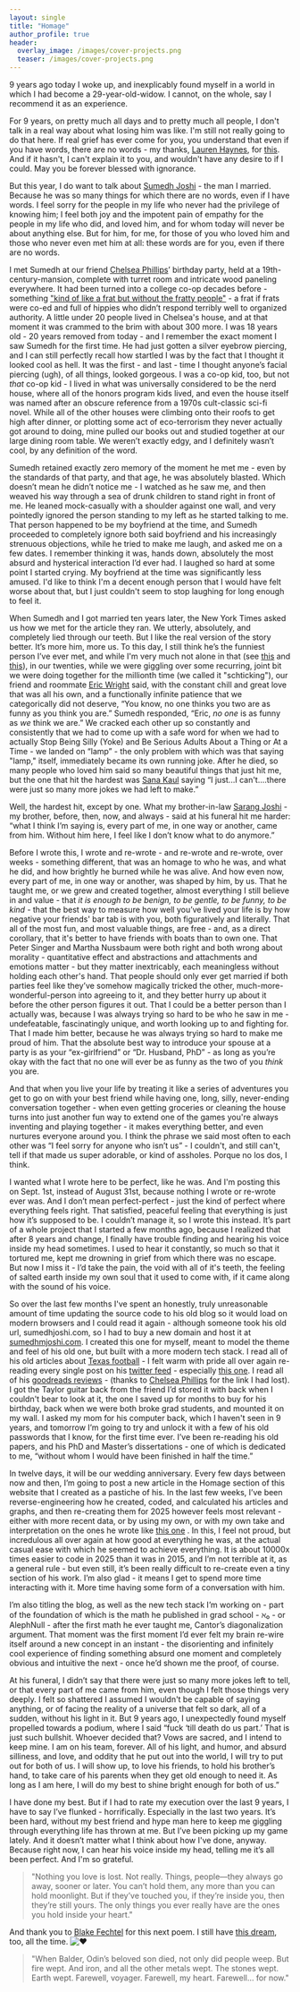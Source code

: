 ```yaml
---
layout: single
title: "Homage"
author_profile: true
header:
  overlay_image: /images/cover-projects.png
  teaser: /images/cover-projects.png
---
```



9 years ago today I woke up, and inexplicably found myself in a world in which I had become a 29-year-old-widow. I cannot, on the whole, say I recommend it as an experience.

For 9 years, on pretty much all days and to pretty much all people, I don't talk in a real way about what losing him was like. I'm still not really going to do that here. If real grief has ever come for you, you understand that even if you have words, there are no words - my thanks, [Lauren Haynes](https://www.facebook.com/lnhaynes?__cft__[0]=AZWd2YpTqJU_4GLWBpo4oOpHgq7GHczGZBN3HC1JGmZLMSB5k26R4llVwkEjnWjn7eX8zjguR1QsEVmV97pmctlPsGtij5lRMD_oayyWQZxyGN268JTHZyeFIyHLk_NDV6mB1VcAuTx4ZKCk70HYjr8FVMBkodjZyZe2Ky6wkLrDhAAjOZXvrznkRm-aYiQj6nI&__tn__=-]K-R), for [this]( https://www.facebook.com/lnhaynes/posts/10109951347631390).  And if it hasn't, I can't explain it to you, and wouldn't have any desire to if I could. May you be forever blessed with ignorance.

But this year, I do want to talk about [Sumedh Joshi](https://www.facebook.com/sumedh.joshi.12?__cft__[0]=AZWd2YpTqJU_4GLWBpo4oOpHgq7GHczGZBN3HC1JGmZLMSB5k26R4llVwkEjnWjn7eX8zjguR1QsEVmV97pmctlPsGtij5lRMD_oayyWQZxyGN268JTHZyeFIyHLk_NDV6mB1VcAuTx4ZKCk70HYjr8FVMBkodjZyZe2Ky6wkLrDhAAjOZXvrznkRm-aYiQj6nI&__tn__=-]K-R) - the man I married. Because he was so many things for which there are no words, even if I have words. I feel sorry for the people in my life who never had the privilege of knowing him; I feel both joy and the impotent pain of empathy for the people in my life who did, and loved him, and for whom today will never be about anything else. But for him, for me, for those of you who loved him and those who never even met him at all: these words are for you, even if there are no words.

I met Sumedh at our friend [Chelsea Phillips](https://www.facebook.com/chelsea.phillips.3154?__cft__[0]=AZWd2YpTqJU_4GLWBpo4oOpHgq7GHczGZBN3HC1JGmZLMSB5k26R4llVwkEjnWjn7eX8zjguR1QsEVmV97pmctlPsGtij5lRMD_oayyWQZxyGN268JTHZyeFIyHLk_NDV6mB1VcAuTx4ZKCk70HYjr8FVMBkodjZyZe2Ky6wkLrDhAAjOZXvrznkRm-aYiQj6nI&__tn__=-]K-R)’ birthday party, held at a 19th-century-mansion, complete with turret room and intricate wood paneling everywhere. It had been turned into a college co-op decades before - something  ["kind of like a frat but without the fratty people"](https://www.nytimes.com/2006/09/28/garden/28co-op.html) - a frat if frats were co-ed and full of hippies who didn’t respond terribly well to organized authority. A little under 20 people lived in Chelsea's house, and at that moment it was crammed to the brim with about 300 more. I was 18 years old - 20 years removed from today - and I remember the exact moment I saw Sumedh for the first time. He had just gotten a silver eyebrow piercing, and I can still perfectly recall how startled I was by the fact that I thought it looked cool as hell. It was the first - and last - time I thought anyone’s facial piercing (ugh), of all things, looked gorgeous. I was a co-op kid, too, but not *that* co-op kid - I lived in what was universally considered to be the nerd house, where all of the honors program kids lived, and even the house itself was named after an obscure reference from a 1970s cult-classic sci-fi novel. While all of the other houses were climbing onto their roofs to get high after dinner, or plotting some act of eco-terrorism they never actually got around to doing, mine pulled our books out and studied together at our large dining room table. We weren’t exactly edgy, and I definitely wasn’t cool, by any definition of the word.

Sumedh retained exactly zero memory of the moment he met me - even by the standards of that party, and that age, he was absolutely blasted. Which doesn’t mean he didn’t notice me - I watched as he saw me, and then weaved his way through a sea of drunk children to stand right in front of me. He leaned mock-casually with a shoulder against one wall, and very pointedly ignored the person standing to my left as he started talking to me. That person happened to be my boyfriend at the time, and Sumedh proceeded to completely ignore both said boyfriend and his increasingly strenuous objections, while he tried to make me laugh, and asked me on a few dates. I remember thinking it was, hands down, absolutely the most absurd and hysterical interaction I’d ever had. I laughed so hard at some point I started crying. My boyfriend at the time was significantly less amused. I'd like to think I'm a decent enough person that I would have felt worse about that, but I just couldn't seem to stop laughing for long enough to feel it.

When Sumedh and I got married ten years later, the New York Times asked us how we met for the article they ran. We utterly, absolutely, and completely lied through our teeth. But I like the real version of the story better. It’s more him, more us. To this day, I still think he’s the funniest person I’ve ever met, and while I'm very much not alone in that (see [this]([https://www.facebook.com/photo/?fbid=10110308884724250&set=p.10110308884724250](https://www.facebook.com/photo/?fbid=10110308884724250&set=p.10110308884724250&__cft__[0]=AZWd2YpTqJU_4GLWBpo4oOpHgq7GHczGZBN3HC1JGmZLMSB5k26R4llVwkEjnWjn7eX8zjguR1QsEVmV97pmctlPsGtij5lRMD_oayyWQZxyGN268JTHZyeFIyHLk_NDV6mB1VcAuTx4ZKCk70HYjr8FVMBkodjZyZe2Ky6wkLrDhAAjOZXvrznkRm-aYiQj6nI&__tn__=-UK-R)) and [this]([https://www.facebook.com/share/v/1PH5cNWKUu/](https://www.facebook.com/jimmygreene/posts/10100366712267620?__cft__[0]=AZWd2YpTqJU_4GLWBpo4oOpHgq7GHczGZBN3HC1JGmZLMSB5k26R4llVwkEjnWjn7eX8zjguR1QsEVmV97pmctlPsGtij5lRMD_oayyWQZxyGN268JTHZyeFIyHLk_NDV6mB1VcAuTx4ZKCk70HYjr8FVMBkodjZyZe2Ky6wkLrDhAAjOZXvrznkRm-aYiQj6nI&__tn__=-UK-R))), in our twenties, while we were giggling over some recurring, joint bit we were doing together for the millionth time (we called it "schticking"), our friend and roommate [Eric Wright](https://www.facebook.com/eric.wright.902819?__cft__[0]=AZWd2YpTqJU_4GLWBpo4oOpHgq7GHczGZBN3HC1JGmZLMSB5k26R4llVwkEjnWjn7eX8zjguR1QsEVmV97pmctlPsGtij5lRMD_oayyWQZxyGN268JTHZyeFIyHLk_NDV6mB1VcAuTx4ZKCk70HYjr8FVMBkodjZyZe2Ky6wkLrDhAAjOZXvrznkRm-aYiQj6nI&__tn__=-]K-R) said, with the constant chill and great love that was all his own, and a functionally infinite patience that we categorically did not deserve, “You know, no one thinks you two are as funny as you think you are.” Sumedh responded, “Eric, *no one* is as funny as *we* think we are.” We cracked each other up so constantly and consistently that we had to come up with a safe word for when we had to actually Stop Being Silly (Yoke) and Be Serious Adults About a Thing or At a Time - we landed on “lamp” - the only problem with which was that saying "lamp," itself, immediately became its own running joke. After he died, so many people who loved him said so many beautiful things that just hit me, but the one that hit the hardest was [Sana Kaul](https://www.facebook.com/sana.kaul?__cft__[0]=AZWd2YpTqJU_4GLWBpo4oOpHgq7GHczGZBN3HC1JGmZLMSB5k26R4llVwkEjnWjn7eX8zjguR1QsEVmV97pmctlPsGtij5lRMD_oayyWQZxyGN268JTHZyeFIyHLk_NDV6mB1VcAuTx4ZKCk70HYjr8FVMBkodjZyZe2Ky6wkLrDhAAjOZXvrznkRm-aYiQj6nI&__tn__=-]K-R) saying “I just...I can't....there were just so many more jokes we had left to make.”

Well, the hardest hit, except by one. What my brother-in-law [Sarang Joshi](https://www.facebook.com/sarang.joshi.10?__cft__[0]=AZWd2YpTqJU_4GLWBpo4oOpHgq7GHczGZBN3HC1JGmZLMSB5k26R4llVwkEjnWjn7eX8zjguR1QsEVmV97pmctlPsGtij5lRMD_oayyWQZxyGN268JTHZyeFIyHLk_NDV6mB1VcAuTx4ZKCk70HYjr8FVMBkodjZyZe2Ky6wkLrDhAAjOZXvrznkRm-aYiQj6nI&__tn__=-]K-R) - my brother, before, then, now, and always - said at his funeral hit me harder: “what I think I’m saying is, every part of me, in one way or another, came from him. Without him here, I feel like I don’t know what to do anymore.”

Before I wrote this, I wrote and re-wrote - and re-wrote and re-wrote, over weeks - something different, that was an homage to who he was, and what he did, and how brightly he burned while he was alive. And how even now, every part of me, in one way or another, was shaped by him, by us. That he taught me, or we grew and created together, almost everything I still believe in and value - that *it is enough to be benign, to be gentle, to be funny, to be kind* - that the best way to measure how well you’ve lived your life is by how negative your friends' bar tab is with you, both figuratively and literally. That all of the most fun, and most valuable things, are free - and, as a direct corollary, that it's better to have friends with boats than to own one. That Peter Singer and Martha Nussbaum were both right and both wrong about morality - quantitative effect and abstractions and attachments and emotions matter - but they matter inextricably, each meaningless without holding each other's hand. That people should only ever get married if both parties feel like they’ve somehow magically tricked the other, much-more-wonderful-person into agreeing to it, and they better hurry up about it before the other person figures it out. That I could be a better person than I actually was, because I was always trying so hard to be who he saw in me - undefeatable, fascinatingly unique, and worth looking up to and fighting for. That I made him better, because he was always trying so hard to make me proud of him. That the absolute best way to introduce your spouse at a party is as your “ex-girlfriend” or “Dr. Husband, PhD” - as long as you’re okay with the fact that no one will ever be as funny as the two of you *think* you are.

And that when you live your life by treating it like a series of adventures you get to go on with your best friend while having one, long, silly, never-ending conversation together - when even getting groceries or cleaning the house turns into just another fun way to extend one of the games you're always inventing and playing together - it makes everything better, and even nurtures everyone around you. I think the phrase we said most often to each other was “I feel sorry for anyone who isn’t us” - I couldn't, and still can't, tell if that made us super adorable, or kind of assholes. Porque no los dos, I think.

I wanted what I wrote here to be perfect, like he was. And I'm posting this on Sept. 1st, instead of August 31st, because nothing I wrote or re-wrote ever was. And I don’t mean perfect-perfect - just the kind of perfect where everything feels right. That satisfied, peaceful feeling that everything is just how it’s supposed to be. I couldn’t manage it, so I wrote this instead. It’s part of a whole project that I started a few months ago, because I realized that after 8 years and change, I finally have trouble finding and hearing his voice inside my head sometimes. I used to hear it constantly, so much so that it tortured me, kept me drowning in grief from which there was no escape. But now I miss it - I’d take the pain, the void with all of it's teeth, the feeling of salted earth inside my own soul that it used to come with, if it came along with the sound of his voice.

So over the last few months I've spent an honestly, truly unreasonable amount of time updating the source code to his old blog so it would load on modern browsers and I could read it again - although someone took his old url, sumedhjoshi.com, so I had to buy a new domain and host it at [sumedhmjoshi.com](https://www.sumedhmjoshi.com/). I created this one for myself, meant to model the theme and feel of his old one, but built with a more modern tech stack. I read all of his old articles about [Texas football]([https://www.burntorangenation.com/.../sumedh-joshi...](https://l.facebook.com/l.php?u=https%3A%2F%2Fwww.burntorangenation.com%2Fauthors%2Fsumedh-joshi-pleaseplaykindle%3Ffbclid%3DIwZXh0bgNhZW0CMTAAYnJpZBExZzRIMXM2a0lYOGhETmh5ZgEeCqHEpPtzT_-O98njzx7CpvUNtGuozyQsZEGe5joA1gTAhTGh25QQMGpyItY_aem_Ldxz4J8wtLdCRNA2ffJwWQ&h=AT11mOXuFImKrIFfQ_VaOtLQQiLIfC2_uSQanggKs_Jjb59b4k-5CZnAO9i7fJupLkVChDxVTAwndKWvF1LiqVaSo-a5cqJQPSmMJqDlM4TpToA7XnCYshGzp2fb9rnQ3TdjFNXf22BSRlr5GA&__tn__=-UK-R&c[0]=AT04CXxUn1iRggd-0f585DA_KDzNojj-MZKYJoyTLcsU6T6_72eacF_9WlGM5TxO3aiDLlOvkmfclTbAGmhedNtUpgt-V8YmSJeoNodNjgoJXN4h7vUvRfYhU-5lGSfz501W-LdBNHad25Nk3quIlATiOjoxOVwuEoM78ricQuLImLNihWNLwNHUDyGKOkJE9-0KDXLJ5Op1hFMpTCjMHw)) - I felt warm with pride all over again re-reading every single post on his [twitter feed]([https://x.com/SumedhJoshiUT](https://l.facebook.com/l.php?u=https%3A%2F%2Fx.com%2FSumedhJoshiUT%3Ffbclid%3DIwZXh0bgNhZW0CMTAAYnJpZBExZzRIMXM2a0lYOGhETmh5ZgEefJcoMsDRuMAgsmf6Bq4LUWLmRAKlV6tQAwxq88J0ajPi2EH_sxJp1K4BMaw_aem_sMAif_58cikHwXESbQ1eKw&h=AT2jcZDJkTc3EOL3e_EtuVVY4KPRHW4ARwgrGmMoKzz04-OupHr8IQ1W7RE1TKJrrhVU5B8C08zPLcDQjAYrd_nMJkdH2U4yU3VDFO1-u7Zaj-5JWM6V0aKjKBMALVyNCUJgxdYHG4Z_wRsWBg&__tn__=-UK-R&c[0]=AT04CXxUn1iRggd-0f585DA_KDzNojj-MZKYJoyTLcsU6T6_72eacF_9WlGM5TxO3aiDLlOvkmfclTbAGmhedNtUpgt-V8YmSJeoNodNjgoJXN4h7vUvRfYhU-5lGSfz501W-LdBNHad25Nk3quIlATiOjoxOVwuEoM78ricQuLImLNihWNLwNHUDyGKOkJE9-0KDXLJ5Op1hFMpTCjMHw)) - especially [this one]([https://x.com/SumedhJoshiUT/status/694930727314575361](https://x.com/SumedhJoshiUT/status/694930727314575361?fbclid=IwZXh0bgNhZW0CMTAAYnJpZBExZzRIMXM2a0lYOGhETmh5ZgEeCqHEpPtzT_-O98njzx7CpvUNtGuozyQsZEGe5joA1gTAhTGh25QQMGpyItY_aem_Ldxz4J8wtLdCRNA2ffJwWQ)). I read all of his [goodreads reviews]([https://tinyurl.com/2xpygvbj](https://l.facebook.com/l.php?u=https%3A%2F%2Ftinyurl.com%2F2xpygvbj%3Ffbclid%3DIwZXh0bgNhZW0CMTAAYnJpZBExZzRIMXM2a0lYOGhETmh5ZgEeCqHEpPtzT_-O98njzx7CpvUNtGuozyQsZEGe5joA1gTAhTGh25QQMGpyItY_aem_Ldxz4J8wtLdCRNA2ffJwWQ&h=AT1wLjTKe3JuvQFxY3BjEzJea6yogtxVwhHUHzujqJN2_4rUaghWmmU1UHgOXiYjmioIEpuVuXhqSzPYPTiE2syJBVbdBc7-tnQikcxfKqP2z15oSbuEKVLKTinxJY3No76cfM5oyt2IMwSfsw&__tn__=-UK-R&c[0]=AT04CXxUn1iRggd-0f585DA_KDzNojj-MZKYJoyTLcsU6T6_72eacF_9WlGM5TxO3aiDLlOvkmfclTbAGmhedNtUpgt-V8YmSJeoNodNjgoJXN4h7vUvRfYhU-5lGSfz501W-LdBNHad25Nk3quIlATiOjoxOVwuEoM78ricQuLImLNihWNLwNHUDyGKOkJE9-0KDXLJ5Op1hFMpTCjMHw)) - (thanks to [Chelsea Phillips](https://www.facebook.com/chelsea.phillips.3154?__cft__[0]=AZWd2YpTqJU_4GLWBpo4oOpHgq7GHczGZBN3HC1JGmZLMSB5k26R4llVwkEjnWjn7eX8zjguR1QsEVmV97pmctlPsGtij5lRMD_oayyWQZxyGN268JTHZyeFIyHLk_NDV6mB1VcAuTx4ZKCk70HYjr8FVMBkodjZyZe2Ky6wkLrDhAAjOZXvrznkRm-aYiQj6nI&__tn__=-]K-R) for the link I had lost). I got the Taylor guitar back from the friend I’d stored it with back when I couldn't bear to look at it, the one I saved up for months to buy for his birthday, back when we were both broke grad students, and mounted it on my wall. I asked my mom for his computer back, which I haven't seen in 9 years, and tomorrow I’m going to try and unlock it with a few of his old passwords that I know, for the first time ever. I’ve been re-reading his old papers, and his PhD and Master’s dissertations - one of which is dedicated to me, “without whom I would have been finished in half the time.”

In twelve days, it will be our wedding anniversary. Every few days between now and then, I’m going to post a new article in the Homage section of this website that I created as a pastiche of his. In the last few weeks, I’ve been reverse-engineering how he created, coded, and calculated his articles and graphs, and then re-creating them for 2025 however feels most relevant - either with more recent data, or by using my own, or with my own take and interpretation on the ones he wrote like [this one](https://www.sumedhmjoshi.com/.../how-many-of-me-would-it.../) . In this, I feel not proud, but incredulous all over again at how good at everything he was, at the actual casual ease with which he seemed to achieve everything. It is about 10000x times easier to code in 2025 than it was in 2015, and I’m not terrible at it, as a general rule - but even still, it’s been really difficult to re-create even a tiny section of his work. I’m also glad - it means I get to spend more time interacting with it. More time having some form of a conversation with him.

I’m also titling the blog, as well as the new tech stack I’m working on - part of the foundation of which is the math he published in grad school - ℵ₀ - or AlephNull - after the first math he ever taught me, Cantor’s diagonalization argument. That moment was the first moment I’d ever felt my brain re-wire itself around a new concept in an instant - the disorienting and infinitely cool experience of finding something absurd one moment and completely obvious and intuitive the next - once he’d shown me the proof, of course.

At his funeral, I didn’t say that there were just so many more jokes left to tell, or that every part of me came from him, even though I felt those things very deeply. I felt so shattered I assumed I wouldn't be capable of saying anything, or of facing the reality of a universe that felt so dark, all of a sudden, without his light in it. But 9 years ago, I unexpectedly found myself propelled towards a podium, where I said “fuck ‘till death do us part.’ That is just such bullshit. Whoever decided that? Vows are sacred, and I intend to keep mine. I am on his team, forever. All of his light, and humor, and absurd silliness, and love, and oddity that he put out into the world, I will try to put out for both of us. I will show up, to love his friends, to hold his brother’s hand, to take care of his parents when they get old enough to need it. As long as I am here, I will do my best to shine bright enough for both of us.”

I have done my best. But if I had to rate my execution over the last 9 years, I have to say I’ve flunked - horrifically. Especially in the last two years. It’s been hard, without my best friend and hype man here to keep me giggling through everything life has thrown at me. But I’ve been picking up my game lately. And it doesn’t matter what I think about how I've done, anyway. Because right now, I can hear his voice inside my head, telling me it’s all been perfect. And I'm so grateful.

>"Nothing you love is lost. Not really. Things, people—they always go away, sooner or later. You can’t hold them, any more than you can hold moonlight. But if they’ve touched you, if they’re inside you, then they’re still yours. The only things you ever really have are the ones you hold inside your heart."


And thank you to [Blake Fechtel](https://www.facebook.com/blake.fechtel?__cft__[0]=AZWd2YpTqJU_4GLWBpo4oOpHgq7GHczGZBN3HC1JGmZLMSB5k26R4llVwkEjnWjn7eX8zjguR1QsEVmV97pmctlPsGtij5lRMD_oayyWQZxyGN268JTHZyeFIyHLk_NDV6mB1VcAuTx4ZKCk70HYjr8FVMBkodjZyZe2Ky6wkLrDhAAjOZXvrznkRm-aYiQj6nI&__tn__=-]K-R) for this next poem. I still have [this dream]([https://www.facebook.com/sumedh.joshi.12/posts/10115555962538250](https://www.facebook.com/sumedh.joshi.12/posts/10115555962538250?__cft__[0]=AZWd2YpTqJU_4GLWBpo4oOpHgq7GHczGZBN3HC1JGmZLMSB5k26R4llVwkEjnWjn7eX8zjguR1QsEVmV97pmctlPsGtij5lRMD_oayyWQZxyGN268JTHZyeFIyHLk_NDV6mB1VcAuTx4ZKCk70HYjr8FVMBkodjZyZe2Ky6wkLrDhAAjOZXvrznkRm-aYiQj6nI&__tn__=-UK-R)), too, all the time. ![❤](https://static.xx.fbcdn.net/images/emoji.php/v9/ted/2/16/2764.png)

>"When Balder, Odin’s beloved son died, not only did people weep.
>But fire wept.
>And iron, and all the other metals wept.
>The stones wept.
>Earth wept.
>Farewell, voyager.
>Farewell, my heart.
>Farewell… for now."

